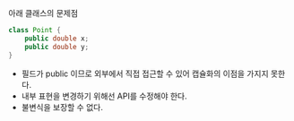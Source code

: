 아래 클래스의 문제점

```java
class Point {
	public double x;
	public double y;
}
```

- 필드가 public 이므로 외부에서 직접 접근할 수 있어 캡슐화의 이점을 가지지 못한다.
- 내부 표현을 변경하기 위해선 API를 수정해야 한다.
- 불변식을 보장할 수 없다.

